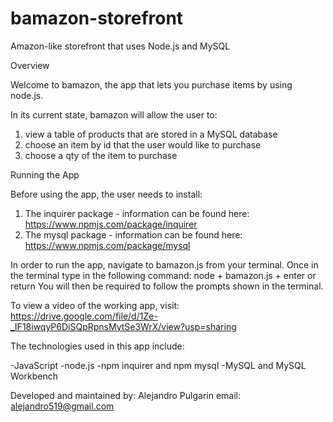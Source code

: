 # bamazon-storefront
Amazon-like storefront that uses Node.js and MySQL 

Overview

Welcome to bamazon, the app that lets you purchase items by using node.js. 

In its current state, bamazon will allow the user to:

1. view a table of products that are stored in a MySQL database
2. choose an item by id that the user would like to purchase
3. choose a qty of the item to purchase


Running the App

Before using the app, the user needs to install:
1. The inquirer package - information can be found here: https://www.npmjs.com/package/inquirer
2. The mysql package - information can be found here: https://www.npmjs.com/package/mysql


In order to run the app, navigate to bamazon.js from your terminal. 
Once in the terminal type in the following command: node + bamazon.js + enter or return
You will then be required to follow the prompts shown in the terminal.

To view a video of the working app, visit: https://drive.google.com/file/d/1Ze-_IF18iwqyP6DiSQpRpnsMytSe3WrX/view?usp=sharing

The technologies used in this app include:

-JavaScript 
-node.js 
-npm inquirer and npm mysql
-MySQL and MySQL Workbench

Developed and maintained by: Alejandro Pulgarin 
email: alejandro519@gmail.com
